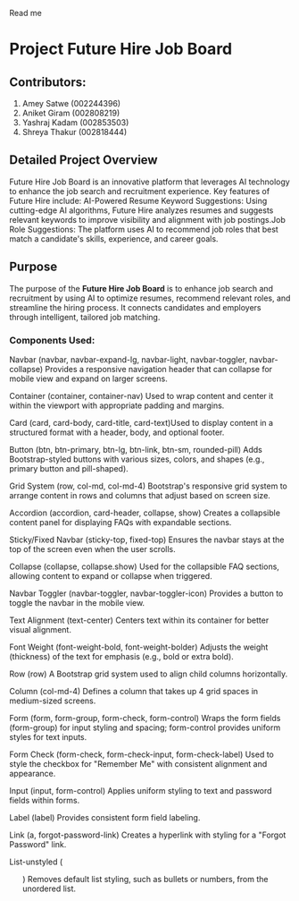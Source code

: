 Read me 
# Project Future Hire Job Board

## Contributors:
1. Amey Satwe (002244396)
2. Aniket Giram (002808219)
3. Yashraj Kadam (002853503)
4. Shreya Thakur (002818444)

## Detailed Project Overview

Future Hire Job Board is an innovative platform that leverages AI technology to enhance the job search and recruitment experience. Key features of Future Hire include:
AI-Powered Resume Keyword Suggestions: Using cutting-edge AI algorithms, Future Hire analyzes resumes and suggests relevant keywords to improve visibility and alignment with job postings.Job Role Suggestions: The platform uses AI to recommend job roles that best match a candidate's skills, experience, and career goals.

## Purpose

The purpose of the **Future Hire Job Board** is to enhance job search and recruitment by using AI to optimize resumes, recommend relevant roles, and streamline the hiring process. It connects candidates and employers through intelligent, tailored job matching.

### Components Used:

Navbar (navbar, navbar-expand-lg, navbar-light, navbar-toggler, navbar-collapse) Provides a responsive navigation header that can collapse for mobile view and expand on larger screens.

Container (container, container-nav) Used to wrap content and center it within the viewport with appropriate padding and margins.

Card (card, card-body, card-title, card-text)Used to display content in a structured format with a header, body, and optional footer.

Button (btn, btn-primary, btn-lg, btn-link, btn-sm, rounded-pill) Adds Bootstrap-styled buttons with various sizes, colors, and shapes (e.g., primary button and pill-shaped).

Grid System (row, col-md, col-md-4) Bootstrap's responsive grid system to arrange content in rows and columns that adjust based on screen size.

Accordion (accordion, card-header, collapse, show) Creates a collapsible content panel for displaying FAQs with expandable sections.

Sticky/Fixed Navbar (sticky-top, fixed-top) Ensures the navbar stays at the top of the screen even when the user scrolls.

Collapse (collapse, collapse.show) Used for the collapsible FAQ sections, allowing content to expand or collapse when triggered.

Navbar Toggler (navbar-toggler, navbar-toggler-icon) Provides a button to toggle the navbar in the mobile view.

Text Alignment (text-center) Centers text within its container for better visual alignment.

Font Weight (font-weight-bold, font-weight-bolder) Adjusts the weight (thickness) of the text for emphasis (e.g., bold or extra bold).

Row (row) A Bootstrap grid system used to align child columns horizontally.

Column (col-md-4) Defines a column that takes up 4 grid spaces in medium-sized screens.

Form (form, form-group, form-check, form-control) Wraps the form fields (form-group) for input styling and spacing; form-control provides uniform styles for text inputs.

Form Check (form-check, form-check-input, form-check-label) Used to style the checkbox for "Remember Me" with consistent alignment and appearance.

Input (input, form-control) Applies uniform styling to text and password fields within forms.

Label (label) Provides consistent form field labeling.

Link (a, forgot-password-link) Creates a hyperlink with styling for a "Forgot Password" link.

List-unstyled (<ul class="list-unstyled">)  Removes default list styling, such as bullets or numbers, from the unordered list.




